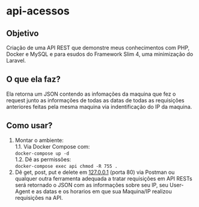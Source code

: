 # api-acessos

## Objetivo
<!-- Criação de uma API REST que demonstre meus conhecimentos com Express.js, NodeJS, Docker e MySQL -->
Criação de uma API REST que demonstre meus conhecimentos com PHP, Docker e MySQL e para esudos do Framework Slim 4, uma minimização do Laravel.

## O que ela faz?
Ela retorna um JSON contendo as infomações da maquina que fez o request junto as informações de todas as datas de todas as requisições anteriores feitas pela mesma maquina via indentificação do IP da maquina.

## Como usar?
1. Montar o ambiente:<br />
1.1. Via Docker Compose com:<br />
```docker-compose up -d```<br />
1.2. Dê as permissões:<br />
```docker-compose exec api chmod -R 755 .```<br />
2. Dê get, post, put e delete em [127.0.0.1](http://127.0.0.1/) (porta 80) via Postman ou qualquer outra ferramenta adequada a tratar requisições em API RESTs será retornado o JSON com as informações sobre seu IP, seu User-Agent e as datas e os horarios em que sua Maquina/IP realizou requisições na API.
